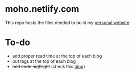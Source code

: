 # moho.netlify.com

This repo hosts the files needed to build my [personal website](https://moho.netlify.com/).

# To-do
* add proper read time at the top of each blog
* put tags at the top of each blog
* ~~add code highlight~~ (check this [blog](https://amber.rbind.io/blog/2017/11/15/syntax-highlighting/))

